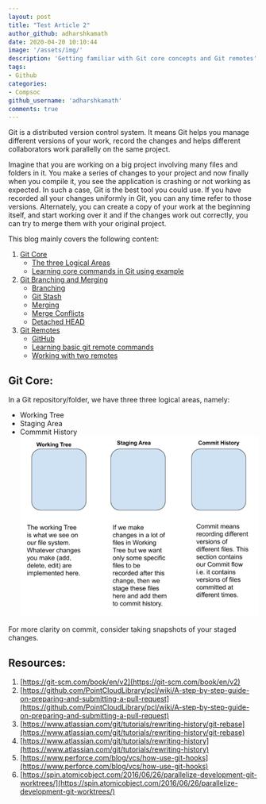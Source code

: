 ```yaml
---
layout: post
title: "Test Article 2"
author_github: adharshkamath
date: 2020-04-20 10:10:44
image: '/assets/img/'
description: 'Getting familiar with Git core concepts and Git remotes'
tags:
- Github
categories:
- Compsoc
github_username: 'adharshkamath'
comments: true
---
```

Git is a distributed version control system. It means Git helps you manage different versions of your work, record the changes and helps different collaborators work parallelly on the same project.

Imagine that you are working on a big project involving many files and folders in it. You make a series of changes to your project and now finally when you compile it, you see the application is crashing or not working as expected. In such a case, Git is the best tool you could use. If you have recorded all your changes uniformly in Git, you can any time refer to those versions. Alternately, you can create a copy of your work at the beginning itself, and start working over it and if the changes work out correctly, you can try to merge them with your original project.

This blog mainly covers the following content:
1. [Git Core](#gitcore)
    - [The three Logical Areas](#logicalareas)
    - [Learning core commands in Git using example](#example)
2. [Git Branching and Merging](#gitbranchingandmerging)
    - [Branching](#branching)
    - [Git Stash](#stash)
    - [Merging](#merging)
    - [Merge Conflicts](#mergeconflicts)
    - [Detached HEAD](#detachedhead)
3. [Git Remotes](#gitremotes)
    - [GitHub](#github)
    - [Learning basic git remote commands](#remote)
    - [Working with two remotes](#tworemotes)

<a name="gitcore"></a>

Git Core:
------------

<a name="logicalareas"></a>

In a Git repository/folder, we have three three logical areas, namely:
- Working Tree
- Staging Area
- Commmit History
![Three Logical Areas](/blog/assets/img/A-Dive-into-Git_Directory/three_areas_git.png)

For more clarity on commit, consider taking snapshots of your staged changes.

Resources: 
------------

1. [https://git-scm.com/book/en/v2](https://git-scm.com/book/en/v2)
2. [https://github.com/PointCloudLibrary/pcl/wiki/A-step-by-step-guide-on-preparing-and-submitting-a-pull-request](https://github.com/PointCloudLibrary/pcl/wiki/A-step-by-step-guide-on-preparing-and-submitting-a-pull-request)
3. [https://www.atlassian.com/git/tutorials/rewriting-history/git-rebase](https://www.atlassian.com/git/tutorials/rewriting-history/git-rebase)
4. [https://www.atlassian.com/git/tutorials/rewriting-history](https://www.atlassian.com/git/tutorials/rewriting-history)
5. [https://www.perforce.com/blog/vcs/how-use-git-hooks](https://www.perforce.com/blog/vcs/how-use-git-hooks)
6. [https://spin.atomicobject.com/2016/06/26/parallelize-development-git-worktrees/](https://spin.atomicobject.com/2016/06/26/parallelize-development-git-worktrees/)
